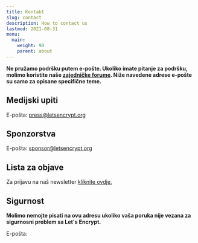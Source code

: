 ```yaml
---
title: Kontakt
slug: contact
description: How to contact us
lastmod: 2021-08-31
menu:
  main:
    weight: 90
    parent: about
---
```


**Ne pružamo podršku putem e-pošte. Ukoliko imate pitanje za podršku, molimo koristite naše [zajedničke forume](https://community.letsencrypt.org). Niže navedene adrese e-pošte su samo za opisane specifične teme.**

## Medijski upiti

E-pošta: [press@letsencrypt.org](mailto:press@letsencrypt.org)

## Sponzorstva

E-pošta: [sponsor@letsencrypt.org](mailto:sponsor@letsencrypt.org)

## Lista za objave

Za prijavu na naš newsletter [kliknite ovdje.](https://mailchi.mp/letsencrypt.org/fjp6ha1gad)

## Sigurnost

**Molimo nemojte pisati na ovu adresu ukoliko vaša poruka nije vezana za sigurnosni problem sa Let's Encrypt.**

<span id="email">E-pošta: </span>

<script>
  var parts = ["security", '@', "letsencrypt", ".", "org"];
  var anchor = document.createElement("a");
  anchor.href = "mailto:" + parts.join("");
  anchor.text = parts.join("");
  document.getElementById("email").appendChild(anchor)
</script>
